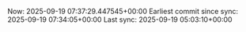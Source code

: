 Now: 2025-09-19 07:37:29.447545+00:00 Earliest commit since sync: 2025-09-19 07:34:05+00:00 Last sync: 2025-09-19 05:03:10+00:00
